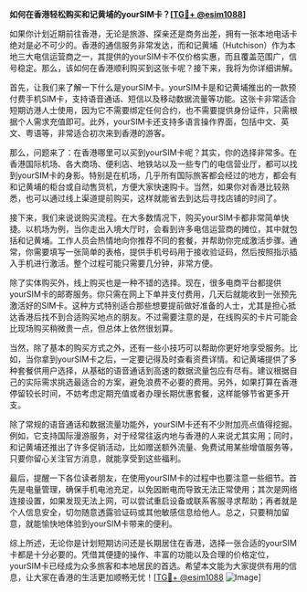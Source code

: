 **如何在香港轻松购买和记黄埔的yourSIM卡？[[TG💪+ @esim1088](https://t.me/s/esim1088)]**

如果你计划近期前往香港，无论是旅游、探亲还是商务出差，拥有一张本地电话卡绝对是必不可少的。香港的通信服务非常发达，而和记黄埔（Hutchison）作为本地三大电信运营商之一，其提供的yourSIM卡不仅价格实惠，而且覆盖范围广，信号稳定。那么，该如何在香港顺利购买到这张卡呢？接下来，我将为你详细讲解。

首先，让我们来了解一下什么是yourSIM卡。yourSIM卡是和记黄埔推出的一款预付费手机SIM卡，支持语音通话、短信以及移动数据流量等功能。这张卡非常适合短期访港人士使用，因为它不需要绑定任何合约，也不需要提供身份证件，只需根据个人需求充值即可。此外，yourSIM卡还支持多语言操作界面，包括中文、英文、粤语等，非常适合初次来到香港的游客。

那么，问题来了：在香港哪里可以买到yourSIM卡呢？其实，你的选择非常多。在香港国际机场、各大商场、便利店、地铁站以及一些专门的电信营业厅，都可以找到yourSIM卡的身影。特别是在机场，几乎所有国际旅客都会经过的地方，都会有和记黄埔的柜台或自动售货机，方便大家快速购卡。当然，如果你对香港比较熟悉，也可以通过线上渠道提前购买，这样就能省去到达后寻找店铺的时间了。

接下来，我们来说说购买流程。在大多数情况下，购买yourSIM卡都非常简单快捷。以机场为例，当你走出入境大厅时，会看到许多电信运营商的摊位，其中就包括和记黄埔。工作人员会热情地向你推荐不同的套餐，并帮助你完成激活步骤。通常，你需要填写一张简单的表格，提供手机号码用于接收验证码，然后按照指示插入手机进行激活。整个过程可能只需要几分钟，非常方便。

除了实体购买外，线上购买也是一种不错的选择。现在，很多电商平台都提供yourSIM卡的邮寄服务。你只需在网上下单并支付费用，几天后就能收到一张预先激活好的SIM卡。这种方式特别适合那些想要提前做好准备的人士，尤其是担心抵达香港后找不到合适购买地点的朋友。不过需要注意的是，在线购买的卡片可能会比现场购买稍微贵一点，但总体上依然很划算。

当然，除了基本的购买方式之外，还有一些小技巧可以帮助你更好地享受服务。比如，当你拿到yourSIM卡之后，一定要记得及时查看资费详情。和记黄埔提供了多种套餐供用户选择，从基础的语音通话到高速的数据流量包应有尽有。建议根据自己的实际需求挑选最适合的方案，避免浪费不必要的费用。另外，如果打算在香港停留较长时间，不妨考虑定期充值或者办理长期优惠套餐，这样能够节省更多开支。

除了常规的语音通话和数据流量功能外，yourSIM卡还有不少附加亮点值得挖掘。例如，它支持国际漫游服务，对于经常往返内地与香港的人来说尤其实用；同时，和记黄埔还推出了许多促销活动，比如赠送额外流量、免费试用某些增值服务等，只要你留心关注官方消息，就能享受到这些福利。

最后，提醒一下各位读者朋友，在使用yourSIM卡的过程中也要注意一些细节。首先是电量管理，确保手机电池充足，以免因断电而导致无法正常使用；其次是网络连接设置，如果发现无法上网，可以尝试重启设备或联系客服寻求帮助；再者就是个人信息安全，切勿随意透露验证码或其他敏感信息给他人。总之，只要稍加留意，就能愉快地体验到yourSIM卡带来的便利。

综上所述，无论你是计划短期访问还是长期居住在香港，选择一张合适的yourSIM卡都是十分必要的。凭借其便捷的操作、丰富的功能以及合理的价格定位，yourSIM卡已经成为众多旅客和本地居民的首选。希望本文能为大家提供有用的信息，让大家在香港的生活更加顺畅无忧！[[TG💪+ @esim1088](https://t.me/s/esim1088) ![Image](https://i.postimg.cc/4NQfJmqS/Snipaste-2025-05-13-00-14-12.png)]